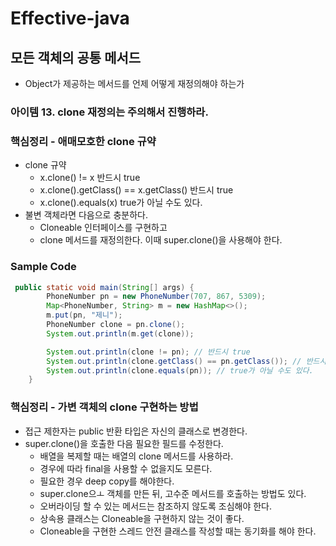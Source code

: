 # Effective-java
## 모든 객체의 공통 메서드
* Object가 제공하는 메서드를 언제 어떻게 재정의해야 하는가

### 아이템 13. clone 재정의는 주의해서 진행하라. 

### 핵심정리 - 애매모호한 clone 규약
* clone 규약
  * x.clone() != x 반드시 true
  * x.clone().getClass() == x.getClass() 반드시 true
  * x.clone().equals(x) true가 아닐 수도 있다.
* 불변 객체라면 다음으로 충분하다. 
  * Cloneable 인터페이스를 구현하고
  * clone 메서드를 재정의한다. 이때 super.clone()을 사용해야 한다.

### Sample Code
```java
 public static void main(String[] args) {
        PhoneNumber pn = new PhoneNumber(707, 867, 5309);
        Map<PhoneNumber, String> m = new HashMap<>();
        m.put(pn, "제니");
        PhoneNumber clone = pn.clone();
        System.out.println(m.get(clone));

        System.out.println(clone != pn); // 반드시 true
        System.out.println(clone.getClass() == pn.getClass()); // 반드시 true
        System.out.println(clone.equals(pn)); // true가 아닐 수도 있다.
    }
```

### 핵심정리 - 가변 객체의 clone 구현하는 방법
* 접근 제한자는 public 반환 타입은 자신의 클래스로 변경한다.
* super.clone()을 호출한 다음 필요한 필드를 수정한다.
  * 배열을 복제할 때는 배열의 clone 메서드를 사용하라.
  * 경우에 따라 final을 사용할 수 없을지도 모른다. 
  * 필요한 경우 deep copy를 해야한다. 
  * super.clone으ㅗ 객체를 만든 뒤, 고수준 메서드를 호출하는 방법도 있다. 
  * 오버라이딩 할 수 있는 메서드는 참조하지 않도록 조심해야 한다.
  * 상속용 클래스는 Cloneable을 구현하지 않는 것이 좋다. 
  * Cloneable을 구현한 스레드 안전 클래스를 작성할 때는 동기화를 해야 한다.
